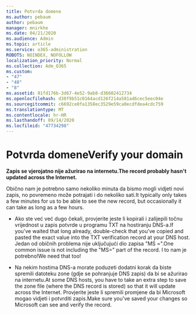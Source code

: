 ```yaml
---
title: Potvrda domene
ms.author: pebaum
author: pebaum
manager: mnirkhe
ms.date: 04/21/2020
ms.audience: Admin
ms.topic: article
ms.service: o365-administration
ROBOTS: NOINDEX, NOFOLLOW
localization_priority: Normal
ms.collection: Adm_O365
ms.custom:
- "47"
- "48"
- "8"
ms.assetid: 81fd176b-3d67-4e52-9ab8-d36602412734
ms.openlocfilehash: d30f9b51c0164acd126f214a581ad6cec5eec04e
ms.sourcegitcommit: c6692ce0fa1358ec3529e59ca0ecdfdea4cdc759
ms.translationtype: MT
ms.contentlocale: hr-HR
ms.lasthandoff: 09/14/2020
ms.locfileid: "47734298"
---
```

# <a name="verify-your-domain"></a><span data-ttu-id="8f6d4-102">Potvrda domene</span><span class="sxs-lookup"><span data-stu-id="8f6d4-102">Verify your domain</span></span>

 <span data-ttu-id="8f6d4-103">**Zapis se vjerojatno nije ažurirao na internetu.**</span><span class="sxs-lookup"><span data-stu-id="8f6d4-103">**The record probably hasn't updated across the Internet.**</span></span>
  
<span data-ttu-id="8f6d4-104">Obično nam je potrebno samo nekoliko minuta da bismo mogli vidjeti novi zapis, no povremeno može potrajati i do nekoliko sati.</span><span class="sxs-lookup"><span data-stu-id="8f6d4-104">It typically only takes a few minutes for us to be able to see the new record, but occasionally it can take as long as a few hours.</span></span> 
  
- <span data-ttu-id="8f6d4-105">Ako ste već već dugo čekali, provjerite jeste li kopirali i zalijepili točnu vrijednost u zapis potvrde u programu TXT na hostiranju DNS-a.</span><span class="sxs-lookup"><span data-stu-id="8f6d4-105">If you've waited that long already, double-check that you've copied and pasted the exact value into the TXT verification record at your DNS host.</span></span> <span data-ttu-id="8f6d4-106">Jedan od običnih problema nije uključujući dio zapisa "MS =".</span><span class="sxs-lookup"><span data-stu-id="8f6d4-106">One common issue is not including the "MS=" part of the record.</span></span> <span data-ttu-id="8f6d4-107">I to nam je potrebno!</span><span class="sxs-lookup"><span data-stu-id="8f6d4-107">We need that too!</span></span>

- <span data-ttu-id="8f6d4-108">Na nekim hostima DNS-a morate poduzeti dodatni korak da biste spremili datoteku zone (gdje se pohranjuje DNS zapis) da bi se ažurirao na internetu.</span><span class="sxs-lookup"><span data-stu-id="8f6d4-108">At some DNS hosts, you have to take an extra step to save the zone file (where the DNS record is stored) so that it will update across the Internet.</span></span> <span data-ttu-id="8f6d4-109">Provjerite jeste li spremili promjene da bi Microsoft mogao vidjeti i potvrditi zapis.</span><span class="sxs-lookup"><span data-stu-id="8f6d4-109">Make sure you've saved your changes so Microsoft can see and verify the record.</span></span>
